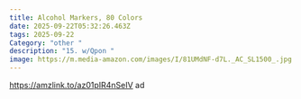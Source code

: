 ```yaml
---
title: Alcohol Markers, 80 Colors
date: 2025-09-22T05:32:26.463Z
tags: 2025-09-22
Category: "other "
description: "15. w/Qpon "
image: https://m.media-amazon.com/images/I/81UMdNF-d7L._AC_SL1500_.jpg
---
```

https://amzlink.to/az01pIR4nSeIV ad